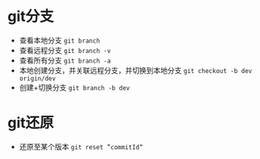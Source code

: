 # git分支
* 查看本地分支  `git branch` 
* 查看远程分支 `git branch -v`
* 查看所有分支 `git branch -a`
* 本地创建分支，并关联远程分支，并切换到本地分支 `git checkout -b dev origin/dev`
* 创建+切换分支 `git branch -b dev`


# git还原
* 还原至某个版本 `git reset ”commitId“`
